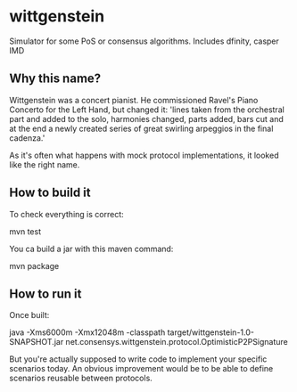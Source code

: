 # wittgenstein
Simulator for some PoS or consensus algorithms. Includes dfinity, casper IMD


## Why this name?
Wittgenstein was a concert pianist. He commissioned Ravel's Piano Concerto for the Left Hand, but changed it:
 'lines taken from the orchestral part and added to the solo, harmonies changed, parts added, bars cut and
  at the end a newly created series of great swirling arpeggios in the final cadenza.'

As it's often what happens with mock protocol implementations, it looked like the right name.


## How to build it
To check everything is correct:

mvn test

You ca build a jar with this maven command:

mvn package

## How to run it
Once built:

java -Xms6000m -Xmx12048m -classpath target/wittgenstein-1.0-SNAPSHOT.jar net.consensys.wittgenstein.protocol.OptimisticP2PSignature

But you're actually supposed to write code to implement your specific scenarios today. An obvious improvement
 would be to be able to define scenarios reusable between protocols.
